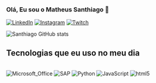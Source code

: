 ### Olá, Eu sou o Matheus Santhiago 👋

[![LinkedIn](https://img.shields.io/badge/LinkedIn-0077B5?style=for-the-badge&logo=linkedin&logoColor=white)](https://www.linkedin.com/in/matheus-santhiago-007a73219/)
[![Instagram](https://img.shields.io/badge/Instagram-E4405F?style=for-the-badge&logo=instagram&logoColor=white)](https://www.instagram.com/msanthiago__/)
[![Twitch](https://img.shields.io/badge/Twitch-9146FF?style=for-the-badge&logo=twitch&logoColor=white)](https://www.twitch.tv/msanthiago)

![Santhiago GitHub stats](https://github-readme-stats.vercel.app/api?username=Teteu009&show_icons=true&theme=dracula)

## Tecnologias que eu uso no meu dia

<div style="display: inline_block"><br/>
  <img aling="center" alt="Microsoft_Office" src="https://img.shields.io/badge/Microsoft_Office-D83B01?style=for-the-badge&logo=microsoft-office&logoColor=white" />
  <img aling="center" alt="SAP" src="https://img.shields.io/badge/SAP-0FAAFF?style=for-the-badge&logo=sap&logoColor=white" />
  <img aling="center" alt="Python" src="https://img.shields.io/badge/Python-14354C?style=for-the-badge&logo=python&logoColor=white" />
  <img aling="center" alt="JavaScript" src="https://img.shields.io/badge/JavaScript-F7DF1E?style=for-the-badge&logo=javascript&logoColor=black" />
  <img aling="center" alt="html5" src="https://img.shields.io/badge/HTML5-E34F26?style=for-the-badge&logo=html5&logoColor=white" />
</div>
